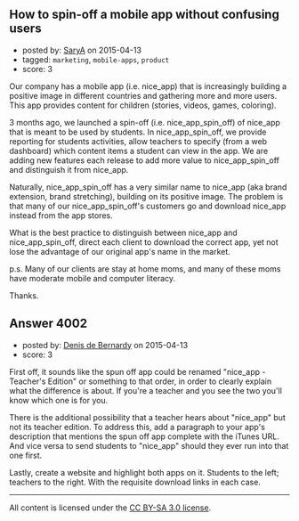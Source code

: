 ## How to spin-off a mobile app without confusing users

- posted by: [SaryA](https://stackexchange.com/users/1645588/sarya) on 2015-04-13
- tagged: `marketing`, `mobile-apps`, `product`
- score: 3

Our company has a mobile app (i.e. nice_app) that is increasingly building a positive image in different countries and gathering more and more users. This app provides content for children (stories, videos, games, coloring).

3 months ago, we launched a spin-off (i.e. nice_app_spin_off) of nice_app that is meant to be used by students. In nice_app_spin_off, we provide reporting for students activities, allow teachers to specify (from a web dashboard) which content items a student can view in the app. We are adding new features each release to add more value to nice_app_spin_off and distinguish it from nice_app.

Naturally, nice_app_spin_off has a very similar name to nice_app (aka brand extension, brand stretching), building on its positive image. The problem is that many of our nice_app_spin_off's customers go and download nice_app instead from the app stores.

What is the best practice to distinguish between nice_app and nice_app_spin_off, direct each client to download the correct app, yet not lose the advantage of our original app's name in the market.

p.s. Many of our clients are stay at home moms, and many of these moms have moderate mobile and computer literacy.

Thanks.


## Answer 4002

- posted by: [Denis de Bernardy](https://stackexchange.com/users/182468/denis-de-bernardy) on 2015-04-13
- score: 3

First off, it sounds like the spun off app could be renamed "nice_app - Teacher's Edition" or something to that order, in order to clearly explain what the difference is about. If you're a teacher and you see the two you'll know which one is for you.

There is the additional possibility that a teacher hears about "nice_app" but not its teacher edition. To address this, add a paragraph to your app's description that mentions the spun off app complete with the iTunes URL. And vice versa to send students to "nice_app" should they ever run into that one first.

Lastly, create a website and highlight both apps on it. Students to the left; teachers to the right. With the requisite download links in each case.



---

All content is licensed under the [CC BY-SA 3.0 license](https://creativecommons.org/licenses/by-sa/3.0/).
